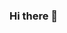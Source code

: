 ### Hi there 👋

<!--
**jojononstop/jojononstop** is a ✨ _special_ ✨ repository because its `README.md` (this file) appears on your GitHub profile./>

<img width=”100%” src=”https://github-readme-stats.vercel.app/api/top-langs/?username=[jojononstop]&theme=vue-dark&line_height=22&layout=compact&hide=less" />


